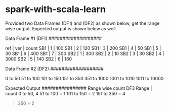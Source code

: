 # spark-with-scala-learn

Provided two Data Frames (DF1) and (DF2) as shown below, get the range wise output. Expected output is shown below as well.

Data Frame #1 (DF1)
###################

ref | ver | count 
SB1 | 1 | 100 
SB1 | 2 | 120 
SB1 | 3 | 200 
SB1 | 4 | 50 
SB1 | 5 | 30 
SB1 | 6 | 400 
SB1 | 7 | 300 
SB2 | 1 | 300 
SB2 | 2 | 10 
SB2 | 3 | 30 
SB2 | 4 | 3000 
SB2 | 5 | 140 
SB2 | 6 | 180

Data Frame #2 (DF2)
###################

0 to 50 
51 to 100 
101 to 150 
151 to 350 
351 to 1000 
1001 to 1010 
1011 to 10000

Expected Output
################
Range wise count
DF3 Range | count 
0 to 50, 4 
51 to 100 = 1 
101 to 150 = 2 
151 to 350 = 4
 > 350 = 2
